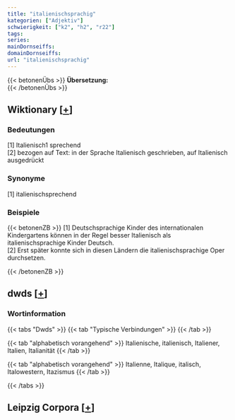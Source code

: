 ```yaml
---
title: "italienischsprachig"
kategorien: ["Adjektiv"]
schwierigkeit: ["k2", "h2", "r22"]
tags:
series:
mainDornseiffs:
domainDornseiffs:
url: "italienischsprachig"
---
```


{{< betonenÜbs >}}
**Übersetzung:**  
{{< /betonenÜbs >}}

## Wiktionary [[+](https://de.wiktionary.org/wiki/italienischsprachig)]

### Bedeutungen
[1] Italienisch1 sprechend  
[2] bezogen auf Text: in der Sprache Italienisch geschrieben, auf Italienisch ausgedrückt  

### Synonyme
[1] italienischsprechend  

### Beispiele
{{< betonenZB >}}
[1] Deutschsprachige Kinder des internationalen Kindergartens können in der Regel besser Italienisch als italienischsprachige Kinder Deutsch.  
[2] Erst später konnte sich in diesen Ländern die italienischsprachige Oper durchsetzen.  

{{< /betonenZB >}}


## dwds [[+](https://www.dwds.de/wb/italienischsprachig)]

### Wortinformation
{{< tabs "Dwds" >}}
{{< tab "Typische Verbindungen" >}}
{{< /tab >}}

{{< tab "alphabetisch vorangehend" >}}
Italienische, italienisch, Italiener, Italien, Italianität
{{< /tab >}}

{{< tab "alphabetisch vorangehend" >}}
Italienne, Italique, italisch, Italowestern, Itazismus
{{< /tab >}}

{{< /tabs >}}

## Leipzig Corpora [[+](https://corpora.uni-leipzig.de/en/res?word=italienischsprachig&corpusId=deu_newscrawl-public_2018)]

